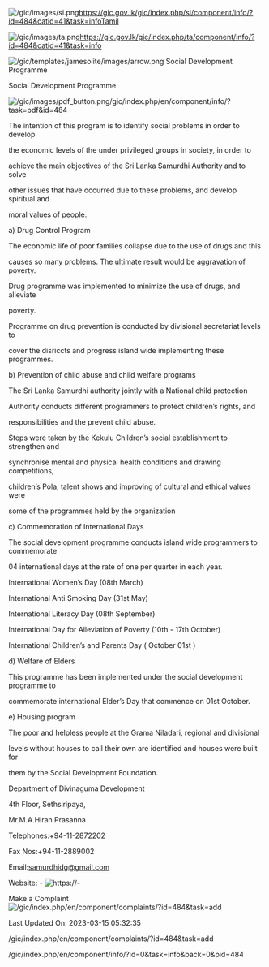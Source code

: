 <!-- Source: https://gic.gov.lk/gic/index.php/en/component/info/?id=484&catid=41&task=info -->

![/gic/images/si.png](/gic/images/si.png)https://gic.gov.lk/gic/index.php/si/component/info/?id=484&catid=41&task=infoTamil

![/gic/images/ta.png](/gic/images/ta.png)https://gic.gov.lk/gic/index.php/ta/component/info/?id=484&catid=41&task=info

![/gic/templates/jamesolite/images/arrow.png](/gic/templates/jamesolite/images/arrow.png) Social Development Programme

Social Development Programme

![/gic/images/pdf_button.png](/gic/images/pdf_button.png)/gic/index.php/en/component/info/?task=pdf&id=484

The intention of this program is to identify social problems in order to develop

the economic levels of the under privileged groups in society, in order to

achieve the main objectives of the Sri Lanka Samurdhi Authority and to solve

other issues that have occurred due to these problems, and develop spiritual and

moral values of people.

a) Drug Control Program

The economic life of poor families collapse due to the use of drugs and this

causes so many problems. The ultimate result would be aggravation of poverty.

Drug programme was implemented to minimize the use of drugs, and alleviate

poverty.

Programme on drug prevention is conducted by divisional secretariat levels to

cover the disriccts and progress island wide implementing these programmes.

b) Prevention of child abuse and child welfare programs

The Sri Lanka Samurdhi authority jointly with a National child protection

Authority conducts different programmers to protect children’s rights, and

responsibilities and the prevent child abuse.

Steps were taken by the Kekulu Children’s social establishment to strengthen and

synchronise mental and physical health conditions and drawing competitions,

children’s Pola, talent shows and improving of cultural and ethical values were

some of the programmes held by the organization

c) Commemoration of International Days

The social development programme conducts island wide programmers to commemorate

04 international days at the rate of one per quarter in each year.

International Women’s Day (08th March)

International Anti Smoking Day (31st May)

International Literacy Day (08th September)

International Day for Alleviation of Poverty (10th - 17th October)

International Children’s and Parents Day ( October 01st )

d) Welfare of Elders

This programme has been implemented under the social development programme to

commemorate international Elder’s Day that commence on 01st October.

e) Housing program

The poor and helpless people at the Grama Niladari, regional and divisional

levels without houses to call their own are identified and houses were built for

them by the Social Development Foundation.

Department of Divinaguma Development

4th Floor, Sethsiripaya,

Mr.M.A.Hiran Prasanna

Telephones:+94-11-2872202

Fax Nos:+94-11-2889002

Email:samurdhidg@gmail.com

Website: - ![https://-](https://-)

Make a Complaint ![/gic/index.php/en/component/complaints/?id=484&task=add](/gic/index.php/en/component/complaints/?id=484&task=add)

Last Updated On: 2023-03-15 05:32:35

/gic/index.php/en/component/complaints/?id=484&task=add

/gic/index.php/en/component/info/?id=0&task=info&back=0&pid=484